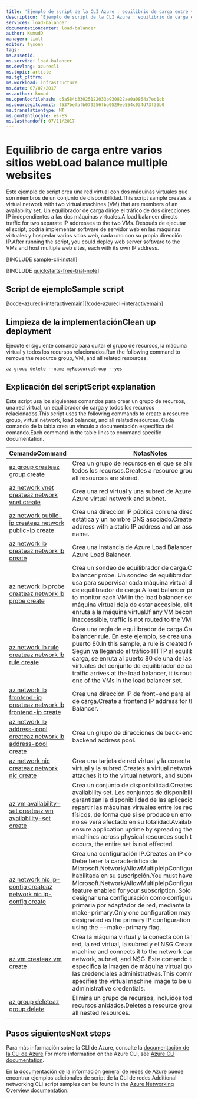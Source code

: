 ```yaml
---
title: 'Ejemplo de script de la CLI Azure : equilibrio de carga entre varios sitios web con la CLI de Azure | Microsoft Docs'
description: "Ejemplo de script de la CLI Azure : equilibrio de carga entre varios sitios web con la misma máquina virtual"
services: load-balancer
documentationcenter: load-balancer
author: KumudD
manager: timlt
editor: tysonn
tags: 
ms.assetid: 
ms.service: load-balancer
ms.devlang: azurecli
ms.topic: article
ms.tgt_pltfrm: 
ms.workload: infrastructure
ms.date: 07/07/2017
ms.author: kumud
ms.openlocfilehash: c5a584b33025122033b930822ae0a0864a7ec1cb
ms.sourcegitcommit: f537befafb079256fba0529ee554c034d73f36b0
ms.translationtype: MT
ms.contentlocale: es-ES
ms.lasthandoff: 07/11/2017
---
```

# <a name="load-balance-multiple-websites"></a><span data-ttu-id="efc99-103">Equilibrio de carga entre varios sitios web</span><span class="sxs-lookup"><span data-stu-id="efc99-103">Load balance multiple websites</span></span>

<span data-ttu-id="efc99-104">Este ejemplo de script crea una red virtual con dos máquinas virtuales que son miembros de un conjunto de disponibilidad.</span><span class="sxs-lookup"><span data-stu-id="efc99-104">This script sample creates a virtual network with two virtual machines (VM) that are members of an availability set.</span></span> <span data-ttu-id="efc99-105">Un equilibrador de carga dirige el tráfico de dos direcciones IP independientes a las dos máquinas virtuales.</span><span class="sxs-lookup"><span data-stu-id="efc99-105">A load balancer directs traffic for two separate IP addresses to the two VMs.</span></span> <span data-ttu-id="efc99-106">Después de ejecutar el script, podría implementar software de servidor web en las máquinas virtuales y hospedar varios sitios web, cada uno con su propia dirección IP.</span><span class="sxs-lookup"><span data-stu-id="efc99-106">After running the script, you could deploy web server software to the VMs and host multiple web sites, each with its own IP address.</span></span>

[!INCLUDE [sample-cli-install](../../../includes/sample-cli-install.md)]

[!INCLUDE [quickstarts-free-trial-note](../../../includes/quickstarts-free-trial-note.md)]

## <a name="sample-script"></a><span data-ttu-id="efc99-107">Script de ejemplo</span><span class="sxs-lookup"><span data-stu-id="efc99-107">Sample script</span></span>


<span data-ttu-id="efc99-108">[!code-azurecli-interactive[main](../../../cli_scripts/load-balancer/load-balance-multiple-web-sites-vm/load-balance-multiple-web-sites-vm.sh  "Equilibrio de carga entre varios sitios web")]</span><span class="sxs-lookup"><span data-stu-id="efc99-108">[!code-azurecli-interactive[main](../../../cli_scripts/load-balancer/load-balance-multiple-web-sites-vm/load-balance-multiple-web-sites-vm.sh  "Load balance multiple web sites")]</span></span>

## <a name="clean-up-deployment"></a><span data-ttu-id="efc99-109">Limpieza de la implementación</span><span class="sxs-lookup"><span data-stu-id="efc99-109">Clean up deployment</span></span> 

<span data-ttu-id="efc99-110">Ejecute el siguiente comando para quitar el grupo de recursos, la máquina virtual y todos los recursos relacionados.</span><span class="sxs-lookup"><span data-stu-id="efc99-110">Run the following command to remove the resource group, VM, and all related resources.</span></span>

```azurecli
az group delete --name myResourceGroup --yes
```

## <a name="script-explanation"></a><span data-ttu-id="efc99-111">Explicación del script</span><span class="sxs-lookup"><span data-stu-id="efc99-111">Script explanation</span></span>

<span data-ttu-id="efc99-112">Este script usa los siguientes comandos para crear un grupo de recursos, una red virtual, un equilibrador de carga y todos los recursos relacionados.</span><span class="sxs-lookup"><span data-stu-id="efc99-112">This script uses the following commands to create a resource group, virtual network, load balancer, and all related resources.</span></span> <span data-ttu-id="efc99-113">Cada comando de la tabla crea un vínculo a documentación específica del comando.</span><span class="sxs-lookup"><span data-stu-id="efc99-113">Each command in the table links to command specific documentation.</span></span>

| <span data-ttu-id="efc99-114">Comando</span><span class="sxs-lookup"><span data-stu-id="efc99-114">Command</span></span> | <span data-ttu-id="efc99-115">Notas</span><span class="sxs-lookup"><span data-stu-id="efc99-115">Notes</span></span> |
|---|---|
| [<span data-ttu-id="efc99-116">az group create</span><span class="sxs-lookup"><span data-stu-id="efc99-116">az group create</span></span>](https://docs.microsoft.com/cli/azure/group#create) | <span data-ttu-id="efc99-117">Crea un grupo de recursos en el que se almacenan todos los recursos.</span><span class="sxs-lookup"><span data-stu-id="efc99-117">Creates a resource group in which all resources are stored.</span></span> |
| [<span data-ttu-id="efc99-118">az network vnet create</span><span class="sxs-lookup"><span data-stu-id="efc99-118">az network vnet create</span></span>](https://docs.microsoft.com/cli/azure/network/vnet#create) | <span data-ttu-id="efc99-119">Crea una red virtual y una subred de Azure.</span><span class="sxs-lookup"><span data-stu-id="efc99-119">Creates an Azure virtual network and subnet.</span></span> |
| [<span data-ttu-id="efc99-120">az network public-ip create</span><span class="sxs-lookup"><span data-stu-id="efc99-120">az network public-ip create</span></span>](https://docs.microsoft.com/cli/azure/network/public-ip#create) | <span data-ttu-id="efc99-121">Crea una dirección IP pública con una dirección IP estática y un nombre DNS asociado.</span><span class="sxs-lookup"><span data-stu-id="efc99-121">Creates a public IP address with a static IP address and an associated DNS name.</span></span> |
| [<span data-ttu-id="efc99-122">az network lb create</span><span class="sxs-lookup"><span data-stu-id="efc99-122">az network lb create</span></span>](https://docs.microsoft.com/cli/azure/network/lb#create) | <span data-ttu-id="efc99-123">Crea una instancia de Azure Load Balancer.</span><span class="sxs-lookup"><span data-stu-id="efc99-123">Creates an Azure Load Balancer.</span></span> |
| [<span data-ttu-id="efc99-124">az network lb probe create</span><span class="sxs-lookup"><span data-stu-id="efc99-124">az network lb probe create</span></span>](https://docs.microsoft.com/cli/azure/network/lb/probe#create) | <span data-ttu-id="efc99-125">Crea un sondeo de equilibrador de carga.</span><span class="sxs-lookup"><span data-stu-id="efc99-125">Creates a load balancer probe.</span></span> <span data-ttu-id="efc99-126">Un sondeo de equilibrador de carga se usa para supervisar cada máquina virtual del conjunto de equilibrador de carga.</span><span class="sxs-lookup"><span data-stu-id="efc99-126">A load balancer probe is used to monitor each VM in the load balancer set.</span></span> <span data-ttu-id="efc99-127">Si alguna máquina virtual deja de estar accesible, el tráfico no se enruta a la máquina virtual.</span><span class="sxs-lookup"><span data-stu-id="efc99-127">If any VM becomes inaccessible, traffic is not routed to the VM.</span></span> |
| [<span data-ttu-id="efc99-128">az network lb rule create</span><span class="sxs-lookup"><span data-stu-id="efc99-128">az network lb rule create</span></span>](https://docs.microsoft.com/cli/azure/network/lb/rule#create) | <span data-ttu-id="efc99-129">Crea una regla de equilibrador de carga.</span><span class="sxs-lookup"><span data-stu-id="efc99-129">Creates a load balancer rule.</span></span> <span data-ttu-id="efc99-130">En este ejemplo, se crea una regla para el puerto 80.</span><span class="sxs-lookup"><span data-stu-id="efc99-130">In this sample, a rule is created for port 80.</span></span> <span data-ttu-id="efc99-131">Según va llegando el tráfico HTTP al equilibrador de carga, se enruta al puerto 80 de una de las máquinas virtuales del conjunto de equilibrador de carga.</span><span class="sxs-lookup"><span data-stu-id="efc99-131">As HTTP traffic arrives at the load balancer, it is routed to port 80 one of the VMs in the load balancer set.</span></span> |
| [<span data-ttu-id="efc99-132">az network lb frontend-ip create</span><span class="sxs-lookup"><span data-stu-id="efc99-132">az network lb frontend-ip create</span></span>](https://docs.microsoft.com/cli/azure/network/lb/frontend-ip#create) | <span data-ttu-id="efc99-133">Crea una dirección IP de front-end para el equilibrador de carga.</span><span class="sxs-lookup"><span data-stu-id="efc99-133">Create a frontend IP address for the Load Balancer.</span></span> |
| [<span data-ttu-id="efc99-134">az network lb address-pool create</span><span class="sxs-lookup"><span data-stu-id="efc99-134">az network lb address-pool create</span></span>](https://docs.microsoft.com/cli/azure/network/lb/address-pool#create) | <span data-ttu-id="efc99-135">Crea un grupo de direcciones de back-end.</span><span class="sxs-lookup"><span data-stu-id="efc99-135">Creates a backend address pool.</span></span> |
| [<span data-ttu-id="efc99-136">az network nic create</span><span class="sxs-lookup"><span data-stu-id="efc99-136">az network nic create</span></span>](https://docs.microsoft.com/cli/azure/network/nic#create) | <span data-ttu-id="efc99-137">Crea una tarjeta de red virtual y la conecta con la red virtual y la subred.</span><span class="sxs-lookup"><span data-stu-id="efc99-137">Creates a virtual network card and attaches it to the virtual network, and subnet.</span></span> |
| [<span data-ttu-id="efc99-138">az vm availability-set create</span><span class="sxs-lookup"><span data-stu-id="efc99-138">az vm availability-set create</span></span>](https://docs.microsoft.com/cli/azure/network/lb/rule#create) | <span data-ttu-id="efc99-139">Crea un conjunto de disponibilidad.</span><span class="sxs-lookup"><span data-stu-id="efc99-139">Creates an availability set.</span></span> <span data-ttu-id="efc99-140">Los conjuntos de disponibilidad garantizan la disponibilidad de las aplicaciones al repartir las máquinas virtuales entre los recursos físicos, de forma que si se produce un error, el conjunto no se verá afectado en su totalidad.</span><span class="sxs-lookup"><span data-stu-id="efc99-140">Availability sets ensure application uptime by spreading the virtual machines across physical resources such that if failure occurs, the entire set is not effected.</span></span> |
| [<span data-ttu-id="efc99-141">az network nic ip-config create</span><span class="sxs-lookup"><span data-stu-id="efc99-141">az network nic ip-config create</span></span>](https://docs.microsoft.com/cli/azure/network/nic/ip-config#create) | <span data-ttu-id="efc99-142">Crea una configuración IP.</span><span class="sxs-lookup"><span data-stu-id="efc99-142">Creates an IP confiuration.</span></span> <span data-ttu-id="efc99-143">Debe tener la característica de Microsoft.Network/AllowMultipleIpConfigurationsPerNic habilitada en su suscripción.</span><span class="sxs-lookup"><span data-stu-id="efc99-143">You must have the Microsoft.Network/AllowMultipleIpConfigurationsPerNic feature enabled for your subscription.</span></span> <span data-ttu-id="efc99-144">Solo se puede designar una configuración como configuración IP primaria por adaptador de red, mediante la marca --make-primary.</span><span class="sxs-lookup"><span data-stu-id="efc99-144">Only one configuration may be designated as the primary IP configuration per NIC, using the --make-primary flag.</span></span> |
| [<span data-ttu-id="efc99-145">az vm create</span><span class="sxs-lookup"><span data-stu-id="efc99-145">az vm create</span></span>](https://docs.microsoft.com/cli/azure/vm/availability-set#create) | <span data-ttu-id="efc99-146">Crea la máquina virtual y la conecta con la tarjeta de red, la red virtual, la subred y el NSG.</span><span class="sxs-lookup"><span data-stu-id="efc99-146">Creates the virtual machine and connects it to the network card, virtual network, subnet, and NSG.</span></span> <span data-ttu-id="efc99-147">Este comando también especifica la imagen de máquina virtual que se usará, y las credenciales administrativas.</span><span class="sxs-lookup"><span data-stu-id="efc99-147">This command also specifies the virtual machine image to be used and administrative credentials.</span></span>  |
| [<span data-ttu-id="efc99-148">az group delete</span><span class="sxs-lookup"><span data-stu-id="efc99-148">az group delete</span></span>](https://docs.microsoft.com/cli/azure/vm/extension#set) | <span data-ttu-id="efc99-149">Elimina un grupo de recursos, incluidos todos los recursos anidados.</span><span class="sxs-lookup"><span data-stu-id="efc99-149">Deletes a resource group including all nested resources.</span></span> |

## <a name="next-steps"></a><span data-ttu-id="efc99-150">Pasos siguientes</span><span class="sxs-lookup"><span data-stu-id="efc99-150">Next steps</span></span>

<span data-ttu-id="efc99-151">Para más información sobre la CLI de Azure, consulte la [documentación de la CLI de Azure](https://docs.microsoft.com/cli/azure/overview).</span><span class="sxs-lookup"><span data-stu-id="efc99-151">For more information on the Azure CLI, see [Azure CLI documentation](https://docs.microsoft.com/cli/azure/overview).</span></span>

<span data-ttu-id="efc99-152">En la [documentación de la información general de redes de Azure](../cli-samples.md?toc=%2fazure%2fnetworking%2ftoc.json) puede encontrar ejemplos adicionales de script de la CLI de redes.</span><span class="sxs-lookup"><span data-stu-id="efc99-152">Additional networking CLI script samples can be found in the [Azure Networking Overview documentation](../cli-samples.md?toc=%2fazure%2fnetworking%2ftoc.json).</span></span>
